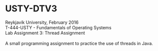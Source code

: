 # USTY-DTV3
Reykjavík University, February 2016<br>
T-444-USTY - Fundamentals of Operating Systems<br>
Lab Assignment 3: Thread Assignment
<br><br>
A small programming assignment to practice the use of threads in Java.
